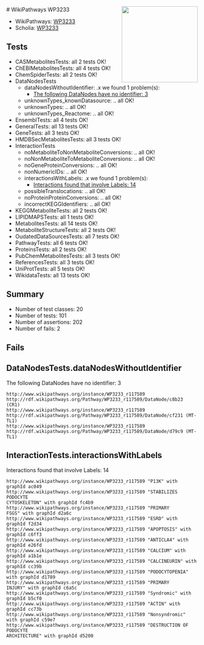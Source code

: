 <img style="float: right; width: 200px" src="https://upload.wikimedia.org/wikipedia/commons/thumb/8/83/Wplogo_with_text_500.png/640px-Wplogo_with_text_500.png" />
# WikiPathways WP3233

* WikiPathways: [WP3233](https://new.wikipathways.org/pathways/WP3233)
* Scholia: [WP3233](https://scholia.toolforge.org/wikipathways/WP3233)
## Tests
* CASMetabolitesTests: all 2 tests OK!
* ChEBIMetabolitesTests: all 4 tests OK!
* ChemSpiderTests: all 2 tests OK!
* DataNodesTests
    * dataNodesWithoutIdentifier: .x we found 1 problem(s):
        * [The following DataNodes have no identifier: 3](#d2d32fa2)
    * unknownTypes_knownDatasource: .. all OK!
    * unknownTypes: .. all OK!
    * unknownTypes_Reactome: .. all OK!
* EnsemblTests: all 4 tests OK!
* GeneralTests: all 13 tests OK!
* GeneTests: all 3 tests OK!
* HMDBSecMetabolitesTests: all 3 tests OK!
* InteractionTests
    * noMetaboliteToNonMetaboliteConversions: .. all OK!
    * noNonMetaboliteToMetaboliteConversions: .. all OK!
    * noGeneProteinConversions: .. all OK!
    * nonNumericIDs: .. all OK!
    * interactionsWithLabels: .x we found 1 problem(s):
        * [Interactions found that involve Labels: 14](#fe97a8bc)
    * possibleTranslocations: .. all OK!
    * noProteinProteinConversions: .. all OK!
    * incorrectKEGGIdentifiers: .. all OK!
* KEGGMetaboliteTests: all 2 tests OK!
* LIPIDMAPSTests: all 1 tests OK!
* MetabolitesTests: all 14 tests OK!
* MetaboliteStructureTests: all 2 tests OK!
* OudatedDataSourcesTests: all 7 tests OK!
* PathwayTests: all 6 tests OK!
* ProteinsTests: all 2 tests OK!
* PubChemMetabolitesTests: all 3 tests OK!
* ReferencesTests: all 3 tests OK!
* UniProtTests: all 5 tests OK!
* WikidataTests: all 13 tests OK!


## Summary

* Number of test classes: 20
* Number of tests: 101
* Number of assertions: 202
* Number of fails: 2

## Fails

<a name="d2d32fa2" />

## DataNodesTests.dataNodesWithoutIdentifier

The following DataNodes have no identifier: 3
```
http://www.wikipathways.org/instance/WP3233_r117589 http://rdf.wikipathways.org/Pathway/WP3233_r117589/DataNode/c8b23 (CR1)
http://www.wikipathways.org/instance/WP3233_r117589 http://rdf.wikipathways.org/Pathway/WP3233_r117589/DataNode/cf231 (MT-TL1)
http://www.wikipathways.org/instance/WP3233_r117589 http://rdf.wikipathways.org/Pathway/WP3233_r117589/DataNode/d79c9 (MT-TL1)
```

<a name="fe97a8bc" />

## InteractionTests.interactionsWithLabels

Interactions found that involve Labels: 14
```
http://www.wikipathways.org/instance/WP3233_r117589 "P13K" with graphId ac049
http://www.wikipathways.org/instance/WP3233_r117589 "STABILIZES 
PODOCYTE
CYTOSKELETON" with graphId fc4b9
http://www.wikipathways.org/instance/WP3233_r117589 "PRIMARY 
FSGS" with graphId d2a6c
http://www.wikipathways.org/instance/WP3233_r117589 "ESRD" with graphId f2d34
http://www.wikipathways.org/instance/WP3233_r117589 "APOPTOSIS" with graphId c6ff3
http://www.wikipathways.org/instance/WP3233_r117589 "ANTICLA4" with graphId e26fd
http://www.wikipathways.org/instance/WP3233_r117589 "CALCIUM" with graphId a1b1e
http://www.wikipathways.org/instance/WP3233_r117589 "CALCINEURIN" with graphId cc39b
http://www.wikipathways.org/instance/WP3233_r117589 "PODOCYTOPENIA" with graphId d1789
http://www.wikipathways.org/instance/WP3233_r117589 "PRIMARY 
INJURY" with graphId c6a5c
http://www.wikipathways.org/instance/WP3233_r117589 "Syndromic" with graphId b5cf0
http://www.wikipathways.org/instance/WP3233_r117589 "ACTIN" with graphId cc73b
http://www.wikipathways.org/instance/WP3233_r117589 "Nonsyndromic" with graphId c59e7
http://www.wikipathways.org/instance/WP3233_r117589 "DESTRUCTION OF
PODOCYTE
ARCHITECTURE" with graphId d5200
```

